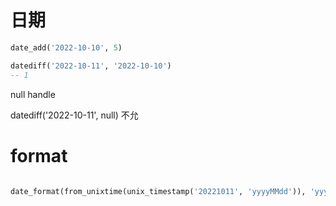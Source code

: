 

# 日期


```sql
date_add('2022-10-10', 5)

datediff('2022-10-11', '2022-10-10') 
-- 1


```

null handle 

datediff('2022-10-11', null) 不允


# format 

```sql

date_format(from_unixtime(unix_timestamp('20221011', 'yyyyMMdd')), 'yyyy-MM-dd')

```



